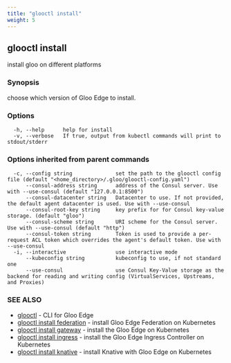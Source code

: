 ```yaml
---
title: "glooctl install"
weight: 5
---
```

## glooctl install

install gloo on different platforms

### Synopsis

choose which version of Gloo Edge to install.

### Options

```
  -h, --help      help for install
  -v, --verbose   If true, output from kubectl commands will print to stdout/stderr
```

### Options inherited from parent commands

```
  -c, --config string              set the path to the glooctl config file (default "<home_directory>/.gloo/glooctl-config.yaml")
      --consul-address string      address of the Consul server. Use with --use-consul (default "127.0.0.1:8500")
      --consul-datacenter string   Datacenter to use. If not provided, the default agent datacenter is used. Use with --use-consul
      --consul-root-key string     key prefix for for Consul key-value storage. (default "gloo")
      --consul-scheme string       URI scheme for the Consul server. Use with --use-consul (default "http")
      --consul-token string        Token is used to provide a per-request ACL token which overrides the agent's default token. Use with --use-consul
  -i, --interactive                use interactive mode
      --kubeconfig string          kubeconfig to use, if not standard one
      --use-consul                 use Consul Key-Value storage as the backend for reading and writing config (VirtualServices, Upstreams, and Proxies)
```

### SEE ALSO

* [glooctl](../glooctl)	 - CLI for Gloo Edge
* [glooctl install federation](../glooctl_install_federation)	 - install Gloo Edge Federation on Kubernetes
* [glooctl install gateway](../glooctl_install_gateway)	 - install the Gloo Edge on Kubernetes
* [glooctl install ingress](../glooctl_install_ingress)	 - install the Gloo Edge Ingress Controller on Kubernetes
* [glooctl install knative](../glooctl_install_knative)	 - install Knative with Gloo Edge on Kubernetes

